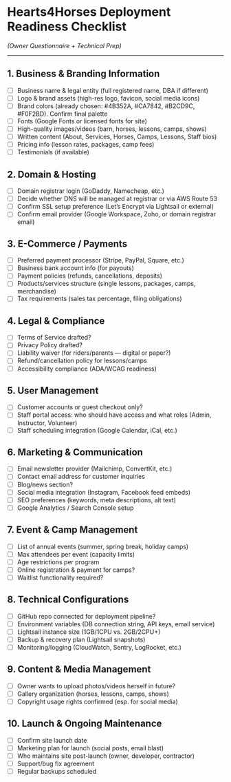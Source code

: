 # Hearts4Horses Deployment Readiness Checklist
*(Owner Questionnaire + Technical Prep)*

---

## 1. Business & Branding Information
- [ ] Business name & legal entity (full registered name, DBA if different)
- [ ] Logo & brand assets (high-res logo, favicon, social media icons)
- [ ] Brand colors (already chosen: #4B352A, #CA7842, #B2CD9C, #F0F2BD). Confirm final palette
- [ ] Fonts (Google Fonts or licensed fonts for site)
- [ ] High-quality images/videos (barn, horses, lessons, camps, shows)
- [ ] Written content (About, Services, Horses, Camps, Lessons, Staff bios)
- [ ] Pricing info (lesson rates, packages, camp fees)
- [ ] Testimonials (if available)

## 2. Domain & Hosting
- [ ] Domain registrar login (GoDaddy, Namecheap, etc.)
- [ ] Decide whether DNS will be managed at registrar or via AWS Route 53
- [ ] Confirm SSL setup preference (Let’s Encrypt via Lightsail or external)
- [ ] Confirm email provider (Google Workspace, Zoho, or domain registrar email)

## 3. E-Commerce / Payments
- [ ] Preferred payment processor (Stripe, PayPal, Square, etc.)
- [ ] Business bank account info (for payouts)
- [ ] Payment policies (refunds, cancellations, deposits)
- [ ] Products/services structure (single lessons, packages, camps, merchandise)
- [ ] Tax requirements (sales tax percentage, filing obligations)

## 4. Legal & Compliance
- [ ] Terms of Service drafted?
- [ ] Privacy Policy drafted?
- [ ] Liability waiver (for riders/parents — digital or paper?)
- [ ] Refund/cancellation policy for lessons/camps
- [ ] Accessibility compliance (ADA/WCAG readiness)

## 5. User Management
- [ ] Customer accounts or guest checkout only?
- [ ] Staff portal access: who should have access and what roles (Admin, Instructor, Volunteer)
- [ ] Staff scheduling integration (Google Calendar, iCal, etc.)

## 6. Marketing & Communication
- [ ] Email newsletter provider (Mailchimp, ConvertKit, etc.)
- [ ] Contact email address for customer inquiries
- [ ] Blog/news section?
- [ ] Social media integration (Instagram, Facebook feed embeds)
- [ ] SEO preferences (keywords, meta descriptions, alt text)
- [ ] Google Analytics / Search Console setup

## 7. Event & Camp Management
- [ ] List of annual events (summer, spring break, holiday camps)
- [ ] Max attendees per event (capacity limits)
- [ ] Age restrictions per program
- [ ] Online registration & payment for camps?
- [ ] Waitlist functionality required?

## 8. Technical Configurations
- [ ] GitHub repo connected for deployment pipeline?
- [ ] Environment variables (DB connection string, API keys, email service)
- [ ] Lightsail instance size (1GB/1CPU vs. 2GB/2CPU+)
- [ ] Backup & recovery plan (Lightsail snapshots)
- [ ] Monitoring/logging (CloudWatch, Sentry, LogRocket, etc.)

## 9. Content & Media Management
- [ ] Owner wants to upload photos/videos herself in future?
- [ ] Gallery organization (horses, lessons, camps, shows)
- [ ] Copyright usage rights confirmed (esp. for social media)

## 10. Launch & Ongoing Maintenance
- [ ] Confirm site launch date
- [ ] Marketing plan for launch (social posts, email blast)
- [ ] Who maintains site post-launch (owner, developer, contractor)
- [ ] Support/bug fix agreement
- [ ] Regular backups scheduled
